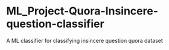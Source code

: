 # ML_Project-Quora-Insincere-question-classifier
A ML classifier for classifying insincere question quora dataset
